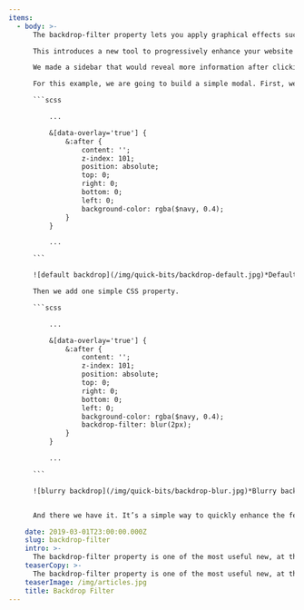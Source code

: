 ```yaml
---
items:
  - body: >-
      The backdrop-filter property lets you apply graphical effects such as blurring or colour shifting to the area behind an element. Because it applies to everything behind the element, to see the effect you must make the element or its background at least partially transparent.

      This introduces a new tool to progressively enhance your website or web -application.  [MDN](https://developer.mozilla.org/en-US/docs/Web/CSS/backdrop-filter) has a list of all the values you can set. Today, we will take a look at one that my co-worker and CSS wizard [Syb Wartna](https://waarissyb.nl/) and I recently used in a project. This value is blur-filter.

      We made a sidebar that would reveal more information after clicking on an item. It was sort of like a modal. For the past few years, there has been one technique that everybody would use. The backdrop, or overlay, would have a slightly transparent, solid, grey colour. Let’s enhance this using the new backdrop-filter!

      For this example, we are going to build a simple modal. First, we’ll create the version that just displays a backdrop:

      ```scss

          ...

          &[data-overlay='true'] {
              &:after {
                  content: '';
                  z-index: 101;
                  position: absolute;
                  top: 0;
                  right: 0;
                  bottom: 0;
                  left: 0;
                  background-color: rgba($navy, 0.4);
              }
          }

          ...

      ```

      ![default backdrop](/img/quick-bits/backdrop-default.jpg)*Default backdrop*

      Then we add one simple CSS property.

      ```scss

          ...

          &[data-overlay='true'] {
              &:after {
                  content: '';
                  z-index: 101;
                  position: absolute;
                  top: 0;
                  right: 0;
                  bottom: 0;
                  left: 0;
                  background-color: rgba($navy, 0.4);
                  backdrop-filter: blur(2px);
              }
          }

          ...

      ```

      ![blurry backdrop](/img/quick-bits/backdrop-blur.jpg)*Blurry backdrop*


      And there we have it. It’s a simple way to quickly enhance the feel of your website or web-application. Just add this property below your default slightly transparent backdrop and you will offer this style as soon as it hits in the browser your user is using. Obviously, this effect is more dramatic with a less empty page. [View the demo here](/examples/backdrop-filter/modal/modal.html). This demo was built with the [Mirabeau boilerplate](https://github.com/mirabeau-nl/frontend-boilerplate). The source code for this demo can be found at [this Gist](https://gist.github.com/DaveBitter/dd0cc612ce87bd6f69fc379b101b9265) if you would like to have a look at the final working code.

    date: 2019-03-01T23:00:00.000Z
    slug: backdrop-filter
    intro: >-
      The backdrop-filter property is one of the most useful new, at the time of writing, CSS properties that are landing in major browsers. It will allow you to set a custom backdrop-filter on a div. This is not to be mistaken for the CSS filter property.
    teaserCopy: >-
      The backdrop-filter property is one of the most useful new, at the time of writing, CSS properties that are landing in major browsers. It will allow you to set a custom backdrop-filter on a div. This is not to be mistaken for the CSS filter property.
    teaserImage: /img/articles.jpg
    title: Backdrop Filter
---
```

